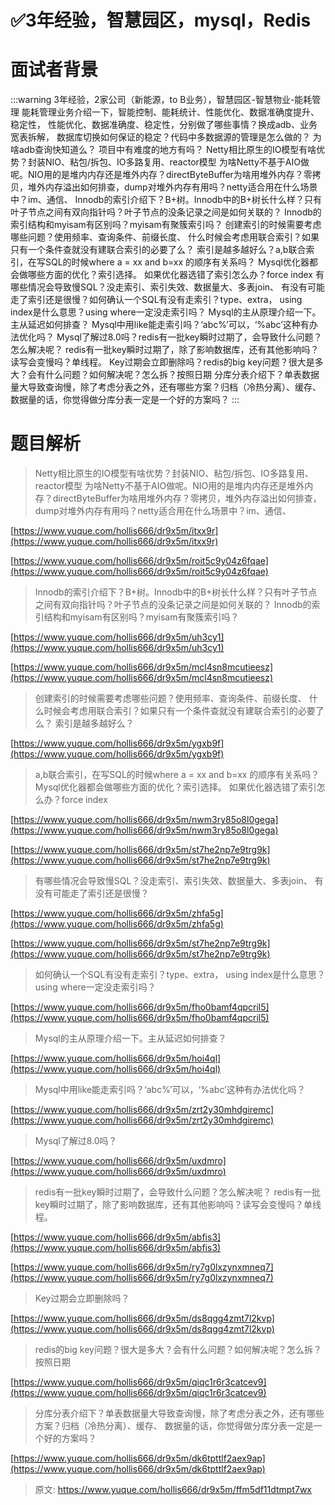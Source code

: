 # ✅3年经验，智慧园区，mysql，Redis


# 面试者背景

:::warning
3年经验，2家公司（新能源，to B业务），智慧园区-智慧物业-能耗管理
能耗管理业务介绍一下，智能控制、能耗统计、性能优化、数据准确度提升、稳定性，
性能优化、数据准确度、稳定性，分别做了哪些事情？换成adb、业务宽表拆解，
数据库切换如何保证的稳定？代码中多数据源的管理是怎么做的？
为啥adb查询快知道么？
项目中有难度的地方有吗？
Netty相比原生的IO模型有啥优势？封装NIO、粘包/拆包、IO多路复用、reactor模型
为啥Netty不基于AIO做呢。NIO用的是堆内内存还是堆外内存？directByteBuffer为啥用堆外内存？零拷贝，堆外内存溢出如何排查，dump对堆外内存有用吗？netty适合用在什么场景中？im、通信、
Innodb的索引介绍下？B+树。Innodb中的B+树长什么样？只有叶子节点之间有双向指针吗？叶子节点的没条记录之间是如何关联的？
Innodb的索引结构和myisam有区别吗？myisam有聚簇索引吗？
创建索引的时候需要考虑哪些问题？使用频率、查询条件、前缀长度、
什么时候会考虑用联合索引？如果只有一个条件查就没有建联合索引的必要了么？
索引是越多越好么？a,b联合索引，在写SQL的时候where a = xx and b=xx 的顺序有关系吗？
Mysql优化器都会做哪些方面的优化？索引选择。
如果优化器选错了索引怎么办？force index
有哪些情况会导致慢SQL？没走索引、索引失效、数据量大、多表join、
有没有可能走了索引还是很慢？如何确认一个SQL有没有走索引？type、extra，
using index是什么意思？using where一定没走索引吗？
Mysql的主从原理介绍一下。主从延迟如何排查？
Mysql中用like能走索引吗？‘abc%’可以，‘%abc’这种有办法优化吗？
Mysql了解过8.0吗？redis有一批key瞬时过期了，会导致什么问题？怎么解决呢？
redis有一批key瞬时过期了，除了影响数据库，还有其他影响吗？读写会变慢吗？单线程。
Key过期会立即删除吗？redis的big key问题？很大是多大？会有什么问题？如何解决呢？怎么拆？按照日期
分库分表介绍下？单表数据量大导致查询慢，除了考虑分表之外，还有哪些方案？归档（冷热分离）、缓存、
数据量的话，你觉得做分库分表一定是一个好的方案吗？
:::

# 题目解析


> Netty相比原生的IO模型有啥优势？封装NIO、粘包/拆包、IO多路复用、reactor模型
> 为啥Netty不基于AIO做呢。NIO用的是堆内内存还是堆外内存？directByteBuffer为啥用堆外内存？零拷贝，堆外内存溢出如何排查，dump对堆外内存有用吗？netty适合用在什么场景中？im、通信、


[https://www.yuque.com/hollis666/dr9x5m/itxx9r](https://www.yuque.com/hollis666/dr9x5m/itxx9r)

[https://www.yuque.com/hollis666/dr9x5m/roit5c9y04z6fqae](https://www.yuque.com/hollis666/dr9x5m/roit5c9y04z6fqae)

> Innodb的索引介绍下？B+树。Innodb中的B+树长什么样？只有叶子节点之间有双向指针吗？叶子节点的没条记录之间是如何关联的？
> Innodb的索引结构和myisam有区别吗？myisam有聚簇索引吗？


[https://www.yuque.com/hollis666/dr9x5m/uh3cy1](https://www.yuque.com/hollis666/dr9x5m/uh3cy1)

[https://www.yuque.com/hollis666/dr9x5m/mcl4sn8mcutieesz](https://www.yuque.com/hollis666/dr9x5m/mcl4sn8mcutieesz)

> 创建索引的时候需要考虑哪些问题？使用频率、查询条件、前缀长度、
> 什么时候会考虑用联合索引？如果只有一个条件查就没有建联合索引的必要了么？
> 索引是越多越好么？


[https://www.yuque.com/hollis666/dr9x5m/ygxb9f](https://www.yuque.com/hollis666/dr9x5m/ygxb9f)

> a,b联合索引，在写SQL的时候where a = xx and b=xx 的顺序有关系吗？
> Mysql优化器都会做哪些方面的优化？索引选择。
> 如果优化器选错了索引怎么办？force index


[https://www.yuque.com/hollis666/dr9x5m/nwm3ry85o8l0gega](https://www.yuque.com/hollis666/dr9x5m/nwm3ry85o8l0gega)

[https://www.yuque.com/hollis666/dr9x5m/st7he2np7e9trg9k](https://www.yuque.com/hollis666/dr9x5m/st7he2np7e9trg9k)


> 有哪些情况会导致慢SQL？没走索引、索引失效、数据量大、多表join、
> 有没有可能走了索引还是很慢？


[https://www.yuque.com/hollis666/dr9x5m/zhfa5g](https://www.yuque.com/hollis666/dr9x5m/zhfa5g)

[https://www.yuque.com/hollis666/dr9x5m/st7he2np7e9trg9k](https://www.yuque.com/hollis666/dr9x5m/st7he2np7e9trg9k)

> 如何确认一个SQL有没有走索引？type、extra，
> using index是什么意思？using where一定没走索引吗？



[https://www.yuque.com/hollis666/dr9x5m/fho0bamf4qpcril5](https://www.yuque.com/hollis666/dr9x5m/fho0bamf4qpcril5)

> Mysql的主从原理介绍一下。主从延迟如何排查？


[https://www.yuque.com/hollis666/dr9x5m/hoi4ql](https://www.yuque.com/hollis666/dr9x5m/hoi4ql)

> Mysql中用like能走索引吗？‘abc%’可以，‘%abc’这种有办法优化吗？


[https://www.yuque.com/hollis666/dr9x5m/zrt2y30mhdgiremc](https://www.yuque.com/hollis666/dr9x5m/zrt2y30mhdgiremc)

> Mysql了解过8.0吗？


[https://www.yuque.com/hollis666/dr9x5m/uxdmro](https://www.yuque.com/hollis666/dr9x5m/uxdmro)

> redis有一批key瞬时过期了，会导致什么问题？怎么解决呢？
> redis有一批key瞬时过期了，除了影响数据库，还有其他影响吗？读写会变慢吗？单线程。


[https://www.yuque.com/hollis666/dr9x5m/abfis3](https://www.yuque.com/hollis666/dr9x5m/abfis3)

[https://www.yuque.com/hollis666/dr9x5m/ry7g0lxzynxmneq7](https://www.yuque.com/hollis666/dr9x5m/ry7g0lxzynxmneq7)


> Key过期会立即删除吗？


[https://www.yuque.com/hollis666/dr9x5m/ds8qgg4zmt7l2kvp](https://www.yuque.com/hollis666/dr9x5m/ds8qgg4zmt7l2kvp)

> redis的big key问题？很大是多大？会有什么问题？如何解决呢？怎么拆？按照日期


[https://www.yuque.com/hollis666/dr9x5m/qiqc1r6r3catcev9](https://www.yuque.com/hollis666/dr9x5m/qiqc1r6r3catcev9)


> 分库分表介绍下？单表数据量大导致查询慢，除了考虑分表之外，还有哪些方案？归档（冷热分离）、缓存、
> 数据量的话，你觉得做分库分表一定是一个好的方案吗？


[https://www.yuque.com/hollis666/dr9x5m/dk6tpttlf2aex9ap](https://www.yuque.com/hollis666/dr9x5m/dk6tpttlf2aex9ap)


> 原文: <https://www.yuque.com/hollis666/dr9x5m/ffm5df11dtmpt7wx>